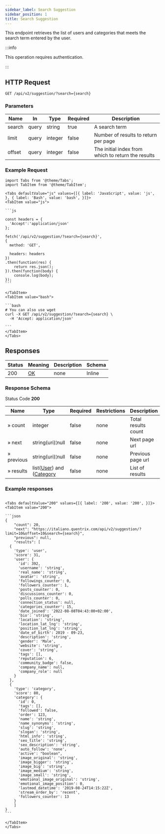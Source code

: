 ```yaml
---
sidebar_label: Search Suggestion
sidebar_position: 1
title: Search Suggestion
---
```


This endpoint retrieves the list of users and categories that meets the search term entered by the user.

:::info

This operation requires authentication.

:::

## HTTP Request

`GET /api/v2/suggestion/?search={search}`

### Parameters

| Name   | In    | Type    | Required |Description|
|--------|-------|---------|----------|---|
| search | query  | string  | true     |A search term|
| limit  | query | integer | false    |Number of results to return per page|
| offset | query | integer | false    |The initial index from which to return the results|

### Example Request

````mdx-code-block
import Tabs from '@theme/Tabs';
import TabItem from '@theme/TabItem';

<Tabs defaultValue="js" values={[{ label: 'JavaScript', value: 'js', }, { label: 'Bash', value: 'bash', }]}>
<TabItem value="js">

```js

const headers = {
  'Accept':'application/json'
};

fetch('/api/v2/suggestion/?search={search}',
{
  method: 'GET',

  headers: headers
})
.then(function(res) {
    return res.json();
}).then(function(body) {
    console.log(body);
});
```

</TabItem>
<TabItem value="bash">

```bash
# You can also use wget
curl -X GET /api/v2/suggestion/?search={search} \
  -H 'Accept: application/json'

```
</TabItem>
</Tabs>
````

## Responses

|Status|Meaning|Description|Schema|
|---|---|---|---|
|200|[OK](https://tools.ietf.org/html/rfc7231#section-6.3.1)|none|Inline|

### Response Schema

Status Code **200**

|Name| Type                                                  |Required|Restrictions|Description|
|---|-------------------------------------------------------|---|---|---|
|» count| integer                                               |false|none|Total results count|
|» next| string(uri)¦null                                      |false|none|Next page url|
|» previous| string(uri)¦null                                      |false|none|Previous page url|
|» results| list([User](/docs/apireference/v2/schemas/user)) and ([Category](/docs/apireference/v2/schemas/category) |false|none|List of results|

### Example responses


````mdx-code-block

<Tabs defaultValue="200" values={[{ label: '200', value: '200', }]}>
<TabItem value="200">

```json
{
    "count": 20,
    "next": "https://italiano.quentrix.com/api/v2/suggestion/?limit=10&offset=10&search={search}",
    "previous": null,
    "results": [
  {
    'type': 'user',
    'score': 31,
    'user': {
      'id': 392,
      'username': 'string',
      'real_name': 'string',
      'avatar': 'string',
      'followings_counter': 0,
      'followers_counter': 1,
      'posts_counter': 0,
      'discussions_counter': 0,
      'polls_counter': 0,
      'connection_status': null,
      'categories_counter': 15,
      'date_joined': '2022-08-08T04:43:00+02:00',
      'bio': 'string',
      'location': 'string',
      'location_lat_lng': 'string',
      'position_lat_lng': 'string',
      'date_of_birth': 2019 - 09-23,
      'description': 'string',
      'gender': 'Male',
      'website': 'string',
      'cover': 'string',
      'tags': [],
      'reputation': 6,
      'community_badge': false,
      'company_name': null,
      'company_role': null
    }
  },
  {
    'type': 'category',
    'score': 80,
    'category': {
      'id': 0,
      'tags': [],
      'followed': false,
      'order': 123,
      'name': 'string',
      'name_synonyms': 'string',
      'slug': 'string',
      'slogan': 'string',
      'html_info': 'string',
      'seo_title': 'string',
      'seo_description': 'string',
      'auto_follow': 'none',
      'active': "boolean",
      'image_original': 'string',
      'image_bigger': 'string',
      'image_big': 'string',
      'image_medium': 'string',
      'image_small': 'string',
      'emotional_image_original': 'string',
      'emotional_image_position': 0,
      'lastmod_datetime': '2019-08-24T14:15:22Z',
      'stream_order_by': 'recent',
      'followers_counter': 13
    }
    ]
}
```

</TabItem>
</Tabs>
````




